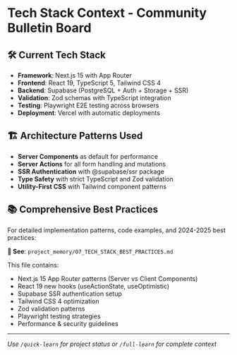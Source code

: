 # Tech Stack Context - Community Bulletin Board

## 🛠 Current Tech Stack
- **Framework**: Next.js 15 with App Router
- **Frontend**: React 19, TypeScript 5, Tailwind CSS 4
- **Backend**: Supabase (PostgreSQL + Auth + Storage + SSR)
- **Validation**: Zod schemas with TypeScript integration
- **Testing**: Playwright E2E testing across browsers
- **Deployment**: Vercel with automatic deployments

## 🏗 Architecture Patterns Used
- **Server Components** as default for performance
- **Server Actions** for all form handling and mutations
- **SSR Authentication** with @supabase/ssr package
- **Type Safety** with strict TypeScript and Zod validation
- **Utility-First CSS** with Tailwind component patterns

## 📚 Comprehensive Best Practices
For detailed implementation patterns, code examples, and 2024-2025 best practices:

**📖 See**: `project_memory/07_TECH_STACK_BEST_PRACTICES.md`

This file contains:
- Next.js 15 App Router patterns (Server vs Client Components)
- React 19 new hooks (useActionState, useOptimistic)
- Supabase SSR authentication setup
- Tailwind CSS 4 optimization
- Zod validation patterns
- Playwright testing strategies
- Performance & security guidelines

---
*Use `/quick-learn` for project status or `/full-learn` for complete context*